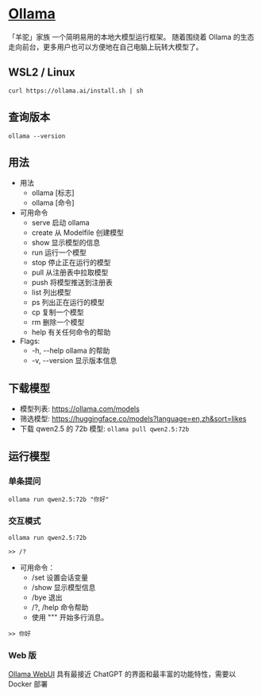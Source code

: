 # [Ollama](https://ollama.com/)

「羊驼」家族
一个简明易用的本地大模型运行框架。
随着围绕着 Ollama 的生态走向前台，更多用户也可以方便地在自己电脑上玩转大模型了。

## WSL2 / Linux

`curl https://ollama.ai/install.sh | sh`

## 查询版本

`ollama --version`

## 用法
- 用法
    - ollama [标志]
    - ollama [命令]
- 可用命令
    - serve       启动 ollama
    - create      从 Modelfile 创建模型
    - show        显示模型的信息
    - run         运行一个模型
    - stop        停止正在运行的模型
    - pull        从注册表中拉取模型
    - push        将模型推送到注册表
    - list        列出模型
    - ps          列出正在运行的模型
    - cp          复制一个模型
    - rm          删除一个模型
    - help        有关任何命令的帮助
- Flags:
    - -h, --help      ollama 的帮助
    - -v, --version   显示版本信息

## 下载模型

- 模型列表: <https://ollama.com/models>
- 筛选模型: <https://huggingface.co/models?language=en,zh&sort=likes>
- 下载 qwen2.5 的 72b 模型: `ollama pull qwen2.5:72b`

## 运行模型

### 单条提问

`ollama run qwen2.5:72b "你好"`

### 交互模式

`ollama run qwen2.5:72b`

`>> /?`

- 可用命令：
    - /set 设置会话变量
    - /show 显示模型信息
    - /bye  退出
    - /?, /help 命令帮助
    - 使用 """ 开始多行消息。

`>> 你好`

### Web 版

[Ollama WebUI](https://github.com/ollama-webui/ollama-webui) 具有最接近 ChatGPT 的界面和最丰富的功能特性，需要以 Docker 部署

<!-- https://sspai.com/post/85193 -->
